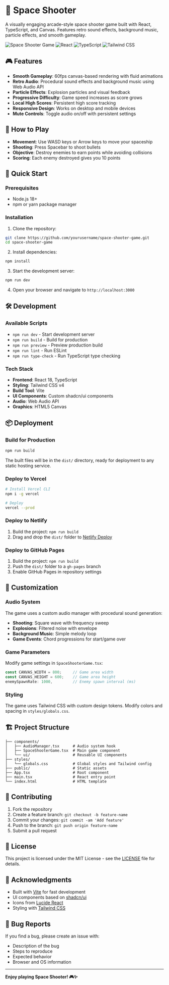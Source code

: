 # 🚀 Space Shooter

A visually engaging arcade-style space shooter game built with React, TypeScript, and Canvas. Features retro sound effects, background music, particle effects, and smooth gameplay.

![Space Shooter Game](https://img.shields.io/badge/Game-Space%20Shooter-blue)
![React](https://img.shields.io/badge/React-18.2.0-blue)
![TypeScript](https://img.shields.io/badge/TypeScript-5.2.2-blue)
![Tailwind CSS](https://img.shields.io/badge/Tailwind%20CSS-4.0-06B6D4)

## 🎮 Features

- **Smooth Gameplay**: 60fps canvas-based rendering with fluid animations
- **Retro Audio**: Procedural sound effects and background music using Web Audio API
- **Particle Effects**: Explosion particles and visual feedback
- **Progressive Difficulty**: Game speed increases as score grows
- **Local High Scores**: Persistent high score tracking
- **Responsive Design**: Works on desktop and mobile devices
- **Mute Controls**: Toggle audio on/off with persistent settings

## 🎯 How to Play

- **Movement**: Use WASD keys or Arrow keys to move your spaceship
- **Shooting**: Press Spacebar to shoot bullets
- **Objective**: Destroy enemies to earn points while avoiding collisions
- **Scoring**: Each enemy destroyed gives you 10 points

## 🚀 Quick Start

### Prerequisites

- Node.js 18+ 
- npm or yarn package manager

### Installation

1. Clone the repository:
```bash
git clone https://github.com/yourusername/space-shooter-game.git
cd space-shooter-game
```

2. Install dependencies:
```bash
npm install
```

3. Start the development server:
```bash
npm run dev
```

4. Open your browser and navigate to `http://localhost:3000`

## 🛠️ Development

### Available Scripts

- `npm run dev` - Start development server
- `npm run build` - Build for production
- `npm run preview` - Preview production build
- `npm run lint` - Run ESLint
- `npm run type-check` - Run TypeScript type checking

### Tech Stack

- **Frontend**: React 18, TypeScript
- **Styling**: Tailwind CSS v4
- **Build Tool**: Vite
- **UI Components**: Custom shadcn/ui components
- **Audio**: Web Audio API
- **Graphics**: HTML5 Canvas

## 📦 Deployment

### Build for Production

```bash
npm run build
```

The built files will be in the `dist/` directory, ready for deployment to any static hosting service.

### Deploy to Vercel

```bash
# Install Vercel CLI
npm i -g vercel

# Deploy
vercel --prod
```

### Deploy to Netlify

1. Build the project: `npm run build`
2. Drag and drop the `dist/` folder to [Netlify Deploy](https://app.netlify.com/drop)

### Deploy to GitHub Pages

1. Build the project: `npm run build`
2. Push the `dist/` folder to a `gh-pages` branch
3. Enable GitHub Pages in repository settings

## 🎨 Customization

### Audio System

The game uses a custom audio manager with procedural sound generation:

- **Shooting**: Square wave with frequency sweep
- **Explosions**: Filtered noise with envelope
- **Background Music**: Simple melody loop
- **Game Events**: Chord progressions for start/game over

### Game Parameters

Modify game settings in `SpaceShooterGame.tsx`:

```typescript
const CANVAS_WIDTH = 800;     // Game area width
const CANVAS_HEIGHT = 600;    // Game area height
enemySpawnRate: 1000,         // Enemy spawn interval (ms)
```

### Styling

The game uses Tailwind CSS with custom design tokens. Modify colors and spacing in `styles/globals.css`.

## 🏗️ Project Structure

```
├── components/
│   ├── AudioManager.tsx      # Audio system hook
│   ├── SpaceShooterGame.tsx  # Main game component
│   └── ui/                   # Reusable UI components
├── styles/
│   └── globals.css           # Global styles and Tailwind config
├── public/                   # Static assets
├── App.tsx                   # Root component
├── main.tsx                  # React entry point
└── index.html                # HTML template
```

## 🤝 Contributing

1. Fork the repository
2. Create a feature branch: `git checkout -b feature-name`
3. Commit your changes: `git commit -am 'Add feature'`
4. Push to the branch: `git push origin feature-name`
5. Submit a pull request

## 📝 License

This project is licensed under the MIT License - see the [LICENSE](LICENSE) file for details.

## 🙏 Acknowledgments

- Built with [Vite](https://vitejs.dev/) for fast development
- UI components based on [shadcn/ui](https://ui.shadcn.com/)
- Icons from [Lucide React](https://lucide.dev/)
- Styling with [Tailwind CSS](https://tailwindcss.com/)

## 🐛 Bug Reports

If you find a bug, please create an issue with:
- Description of the bug
- Steps to reproduce
- Expected behavior
- Browser and OS information

---

**Enjoy playing Space Shooter! 🎮✨**